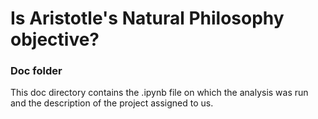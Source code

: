 # Is Aristotle's Natural Philosophy objective?

### Doc folder

This doc directory contains the .ipynb file on which the analysis was run and the description of the project assigned to us.